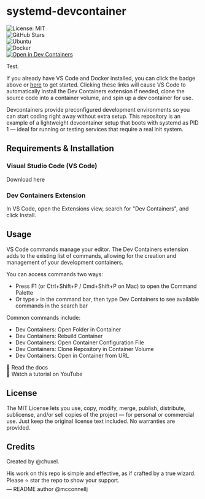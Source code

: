 # systemd-devcontainer

![License: MIT](https://img.shields.io/badge/License-MIT-yellow.svg?style=for-the-badge)  
![GitHub Stars](https://img.shields.io/github/stars/chuxel/systemd-devcontainer?style=for-the-badge)  
![Ubuntu](https://img.shields.io/badge/Ubuntu-E95420?style=for-the-badge&logo=ubuntu&logoColor=white)  
![Docker](https://img.shields.io/badge/docker-%230db7ed.svg?style=for-the-badge&logo=docker&logoColor=white)  
[![Open in Dev Containers](https://img.shields.io/static/v1?label=Dev%20Containers&message=Open&color=blue&style=for-the-badge)](https://vscode.dev/redirect?url=vscode://ms-vscode-remote.remote-containers/cloneInVolume?url=https://github.com/yourusername/systemd-devcontainer)



Test. 

If you already have VS Code and Docker installed, you can click the badge above or [here](https://vscode.dev/redirect?url=vscode://ms-vscode-remote.remote-containers/cloneInVolume?url=https://github.com/microsoft/vscode-remote-try-java) to get started. Clicking these links will cause VS Code to automatically install the Dev Containers extension if needed, clone the source code into a container volume, and spin up a dev container for use.


Devcontainers provide preconfigured development environments so you can start coding right away without extra setup. This repository is an example of a lightweight devcontainer setup that boots with systemd as PID 1 — ideal for running or testing services that require a real init system.

## Requirements & Installation

### Visual Studio Code (VS Code)  
Download here

### Dev Containers Extension  
In VS Code, open the Extensions view, search for "Dev Containers", and click Install.

## Usage

VS Code commands manage your editor. The Dev Containers extension adds to the existing list of commands, allowing for the creation and management of your development containers.

You can access commands two ways:

- Press F1 (or Ctrl+Shift+P / Cmd+Shift+P on Mac) to open the Command Palette  
- Or type `>` in the command bar, then type Dev Containers to see available commands in the search bar

Common commands include:

- Dev Containers: Open Folder in Container  
- Dev Containers: Rebuild Container  
- Dev Containers: Open Container Configuration File  
- Dev Containers: Clone Repository in Container Volume  
- Dev Containers: Open in Container from URL

📖 Read the docs  
🎥 Watch a tutorial on YouTube

## License

The MIT License lets you use, copy, modify, merge, publish, distribute, sublicense, and/or sell copies of the project — for personal or commercial use. Just keep the original license text included. No warranties are provided.

## Credits

Created by @chuxel.

His work on this repo is simple and effective, as if crafted by a true wizard. Please ⭐ star the repo to show your support.  
— README author @mcconnellj